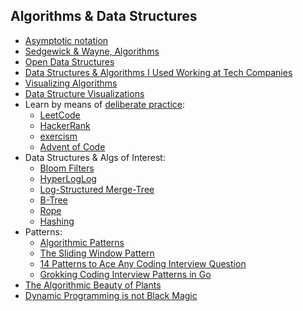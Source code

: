 ## Algorithms & Data Structures

- [Asymptotic notation](https://www.khanacademy.org/computing/computer-science/algorithms/asymptotic-notation/a/asymptotic-notation)
- [Sedgewick & Wayne, Algorithms](https://algs4.cs.princeton.edu/home)
- [Open Data Structures](http://opendatastructures.org/ods-java/)
- [Data Structures & Algorithms I Used Working at Tech Companies](https://blog.pragmaticengineer.com/data-structures-and-algorithms-i-actually-used-day-to-day/)
- [Visualizing Algorithms](https://bost.ocks.org/mike/algorithms/)
- [Data Structure Visualizations](https://www.cs.usfca.edu/~galles/visualization/Algorithms.html)
- Learn by means of [deliberate practice](https://en.wikipedia.org/wiki/Practice_(learning_method)#Deliberate_practice):
  - [LeetCode](https://leetcode.com/)
  - [HackerRank](https://www.hackerrank.com/)
  - [exercism](https://exercism.org/)
  - [Advent of Code](https://adventofcode.com/)
- Data Structures & Algs of Interest:
  - [Bloom Filters](https://samwho.dev/bloom-filters/)
  - [HyperLogLog](https://djhworld.github.io/hyperloglog/)
  - [Log-Structured Merge-Tree](https://en.m.wikipedia.org/wiki/Log-structured_merge-tree)
  - [B-Tree](https://planetscale.com/blog/btrees-and-database-indexes)
  - [Rope](https://en.wikipedia.org/wiki/Rope_(data_structure))
  - [Hashing](https://samwho.dev/hashing)
- Patterns:
  - [Algorithmic Patterns](https://cs.lmu.edu/~ray/notes/algpatterns/)
  - [The Sliding Window Pattern](https://nan-archive.vercel.app/sliding-window)
  - [14 Patterns to Ace Any Coding Interview Question](https://hackernoon.com/14-patterns-to-ace-any-coding-interview-question-c5bb3357f6ed)
  - [Grokking Coding Interview Patterns in Go](https://www.educative.io/courses/grokking-coding-interview-patterns-go)
- [The Algorithmic Beauty of Plants](http://algorithmicbotany.org/papers/abop/abop.pdf)
- [Dynamic Programming is not Black Magic](https://qsantos.fr/2024/01/04/dynamic-programming-is-not-black-magic/)
